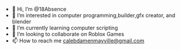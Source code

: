 - 👋 Hi, I’m @18Absence
- 👀 I’m interested in computer programming,builder,gfx creator, and blender
- 🌱 I’m currently learning computer scripting
- 💞️ I’m looking to collaborate on Roblox Games
- 📫 How to reach me calebdamenmayville@gmail.com

<!---
18Absence/18Absence is a ✨ special ✨ repository because its `README.md` (this file) appears on your GitHub profile.
You can click the Preview link to take a look at your changes.
--->
